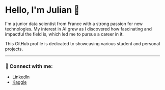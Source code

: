 # Hello, I'm Julian 👋

I'm a junior data scientist from France with a strong passion for new technologies. My interest in AI grew as I discovered how fascinating and impactful the field is, which led me to pursue a career in it. 

This GitHub profile is dedicated to showcasing various student and personal projects.

---

### 🔗 Connect with me:
- [LinkedIn](www.linkedin.com/in/julian-h-03708219b)
- [Kaggle]([your-kaggle-url](https://www.kaggle.com/julianhutin))
